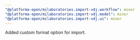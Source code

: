 ```yaml
---
"@platforma-open/milaboratories.import-vdj.workflow": minor
"@platforma-open/milaboratories.import-vdj.model": minor
"@platforma-open/milaboratories.import-vdj.ui": minor
---
```


Added custom format option for import.
